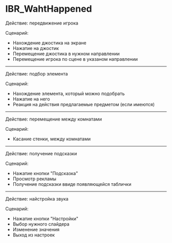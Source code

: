 # IBR_WahtHappened
Действие: передвижение игрока

Сценарий: 
* Нахождение джостика на экране
* Нажатие на джостик
* Перемещение джостика в нужном направлении
* Перемещение игрока по сцене в указаном направлении

***

Действие: подбор элемента

Сценарий:
* Нахождение элемента, который можно подобрать
* Нажатие на него
* Реакция на действия предлагаемые предметом (если имеются)

***

Действие: перемещение между комнатами

Сценарий:
* Касание стенки, между комнатами

***

Действие: получение подсказки

Сценарий:
* Нажатие кнопки "Подсказка"
* Просмотр рекламы
* Получение подсказки ввиде появляющейся таблички

***

Действие: найстройка звука

Сценарий:
* Нажатие кнопки "Настройки"
* Выбор нужного слайдера
* Изменение значения
* Выход из настроек
